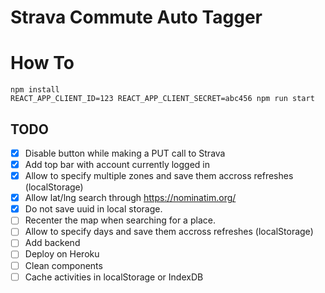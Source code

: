 # Strava Commute Auto Tagger

# How To

```shell
npm install
REACT_APP_CLIENT_ID=123 REACT_APP_CLIENT_SECRET=abc456 npm run start
```

## TODO

- [x] Disable button while making a PUT call to Strava
- [x] Add top bar with account currently logged in
- [x] Allow to specify multiple zones and save them accross refreshes (localStorage)
- [x] Allow lat/lng search through https://nominatim.org/
- [x] Do not save uuid in local storage.
- [ ] Recenter the map when searching for a place.
- [ ] Allow to specify days and save them accross refreshes (localStorage)
- [ ] Add backend
- [ ] Deploy on Heroku
- [ ] Clean components
- [ ] Cache activities in localStorage or IndexDB
